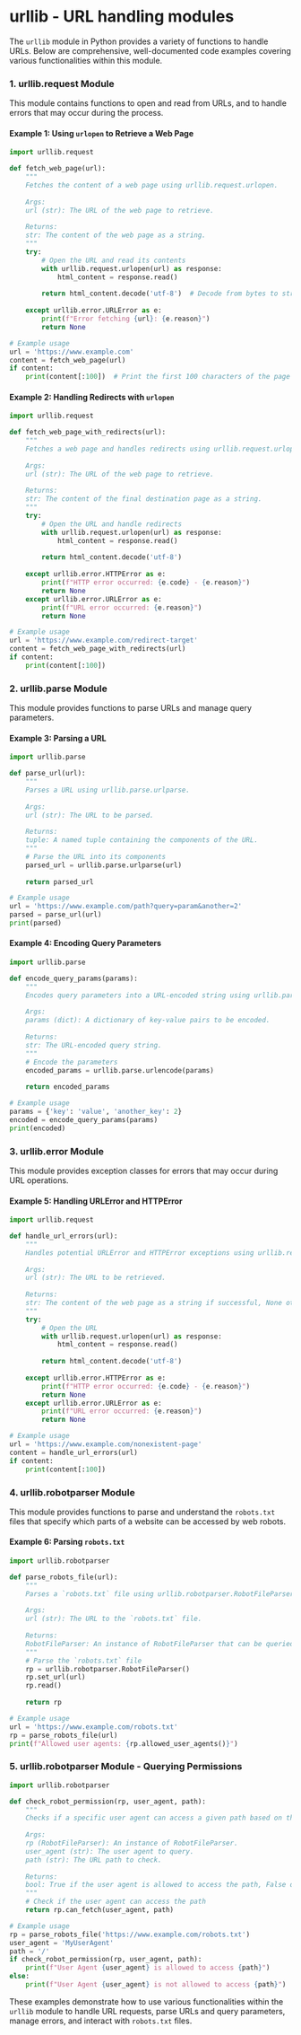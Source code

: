 # urllib - URL handling modules

The `urllib` module in Python provides a variety of functions to handle URLs. Below are comprehensive, well-documented code examples covering various functionalities within this module.

### 1. **urllib.request Module**

This module contains functions to open and read from URLs, and to handle errors that may occur during the process.

#### Example 1: Using `urlopen` to Retrieve a Web Page

```python
import urllib.request

def fetch_web_page(url):
    """
    Fetches the content of a web page using urllib.request.urlopen.
    
    Args:
    url (str): The URL of the web page to retrieve.
    
    Returns:
    str: The content of the web page as a string.
    """
    try:
        # Open the URL and read its contents
        with urllib.request.urlopen(url) as response:
            html_content = response.read()
        
        return html_content.decode('utf-8')  # Decode from bytes to string
        
    except urllib.error.URLError as e:
        print(f"Error fetching {url}: {e.reason}")
        return None

# Example usage
url = 'https://www.example.com'
content = fetch_web_page(url)
if content:
    print(content[:100])  # Print the first 100 characters of the page
```

#### Example 2: Handling Redirects with `urlopen`

```python
import urllib.request

def fetch_web_page_with_redirects(url):
    """
    Fetches a web page and handles redirects using urllib.request.urlopen.
    
    Args:
    url (str): The URL of the web page to retrieve.
    
    Returns:
    str: The content of the final destination page as a string.
    """
    try:
        # Open the URL and handle redirects
        with urllib.request.urlopen(url) as response:
            html_content = response.read()
        
        return html_content.decode('utf-8')
    
    except urllib.error.HTTPError as e:
        print(f"HTTP error occurred: {e.code} - {e.reason}")
        return None
    except urllib.error.URLError as e:
        print(f"URL error occurred: {e.reason}")
        return None

# Example usage
url = 'https://www.example.com/redirect-target'
content = fetch_web_page_with_redirects(url)
if content:
    print(content[:100])
```

### 2. **urllib.parse Module**

This module provides functions to parse URLs and manage query parameters.

#### Example 3: Parsing a URL

```python
import urllib.parse

def parse_url(url):
    """
    Parses a URL using urllib.parse.urlparse.
    
    Args:
    url (str): The URL to be parsed.
    
    Returns:
    tuple: A named tuple containing the components of the URL.
    """
    # Parse the URL into its components
    parsed_url = urllib.parse.urlparse(url)
    
    return parsed_url

# Example usage
url = 'https://www.example.com/path?query=param&another=2'
parsed = parse_url(url)
print(parsed)
```

#### Example 4: Encoding Query Parameters

```python
import urllib.parse

def encode_query_params(params):
    """
    Encodes query parameters into a URL-encoded string using urllib.parse.urlencode.
    
    Args:
    params (dict): A dictionary of key-value pairs to be encoded.
    
    Returns:
    str: The URL-encoded query string.
    """
    # Encode the parameters
    encoded_params = urllib.parse.urlencode(params)
    
    return encoded_params

# Example usage
params = {'key': 'value', 'another_key': 2}
encoded = encode_query_params(params)
print(encoded)
```

### 3. **urllib.error Module**

This module provides exception classes for errors that may occur during URL operations.

#### Example 5: Handling URLError and HTTPError

```python
import urllib.request

def handle_url_errors(url):
    """
    Handles potential URLError and HTTPError exceptions using urllib.request.urlopen.
    
    Args:
    url (str): The URL to be retrieved.
    
    Returns:
    str: The content of the web page as a string if successful, None otherwise.
    """
    try:
        # Open the URL
        with urllib.request.urlopen(url) as response:
            html_content = response.read()
        
        return html_content.decode('utf-8')
    
    except urllib.error.HTTPError as e:
        print(f"HTTP error occurred: {e.code} - {e.reason}")
        return None
    except urllib.error.URLError as e:
        print(f"URL error occurred: {e.reason}")
        return None

# Example usage
url = 'https://www.example.com/nonexistent-page'
content = handle_url_errors(url)
if content:
    print(content[:100])
```

### 4. **urllib.robotparser Module**

This module provides functions to parse and understand the `robots.txt` files that specify which parts of a website can be accessed by web robots.

#### Example 6: Parsing `robots.txt`

```python
import urllib.robotparser

def parse_robots_file(url):
    """
    Parses a `robots.txt` file using urllib.robotparser.RobotFileParser.
    
    Args:
    url (str): The URL to the `robots.txt` file.
    
    Returns:
    RobotFileParser: An instance of RobotFileParser that can be queried.
    """
    # Parse the `robots.txt` file
    rp = urllib.robotparser.RobotFileParser()
    rp.set_url(url)
    rp.read()
    
    return rp

# Example usage
url = 'https://www.example.com/robots.txt'
rp = parse_robots_file(url)
print(f"Allowed user agents: {rp.allowed_user_agents()}")
```

### 5. **urllib.robotparser Module - Querying Permissions**

```python
import urllib.robotparser

def check_robot_permission(rp, user_agent, path):
    """
    Checks if a specific user agent can access a given path based on the `robots.txt` file.
    
    Args:
    rp (RobotFileParser): An instance of RobotFileParser.
    user_agent (str): The user agent to query.
    path (str): The URL path to check.
    
    Returns:
    bool: True if the user agent is allowed to access the path, False otherwise.
    """
    # Check if the user agent can access the path
    return rp.can_fetch(user_agent, path)

# Example usage
rp = parse_robots_file('https://www.example.com/robots.txt')
user_agent = 'MyUserAgent'
path = '/'
if check_robot_permission(rp, user_agent, path):
    print(f"User Agent {user_agent} is allowed to access {path}")
else:
    print(f"User Agent {user_agent} is not allowed to access {path}")
```

These examples demonstrate how to use various functionalities within the `urllib` module to handle URL requests, parse URLs and query parameters, manage errors, and interact with `robots.txt` files.
